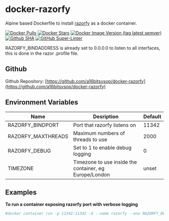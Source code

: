 # docker-razorfy
Alpine based Dockerfile to install [razorfy](https://github.com/HeinleinSupport/razorfy) as a docker container.

[![Docker Pulls](https://img.shields.io/docker/pulls/a16bitsysop/razorfy.svg?style=plastic)](https://hub.docker.com/r/a16bitsysop/razorfy/)
[![Docker Stars](https://img.shields.io/docker/stars/a16bitsysop/razorfy.svg?style=plastic)](https://hub.docker.com/r/a16bitsysop/razorfy/)
[![Docker Image Version (tag latest semver)](https://img.shields.io/docker/v/a16bitsysop/razorfy/latest?style=plastic)](https://hub.docker.com/r/a16bitsysop/razorfy/)
[![Github SHA](https://img.shields.io/badge/dynamic/json?style=plastic&color=orange&label=Github%20SHA&query=object.sha&url=https%3A%2F%2Fapi.github.com%2Frepos%2Fa16bitsysop%2Fdocker-razorfy%2Fgit%2Frefs%2Fheads%2Fmain)](https://github.com/a16bitsysop/docker-razorfy)
[![GitHub Super-Linter](https://github.com/a16bitsysop/docker-razorfy/workflows/Super-Linter/badge.svg)](https://github.com/marketplace/actions/super-linter)

RAZORFY_BINDADDRESS is already set to 0.0.0.0 to listen to all interfaces, this is done in the razor .profile file.

## Github
Github Repository: [https://github.com/a16bitsysop/docker-razorfy](https://github.com/a16bitsysop/docker-razorfy)

## Environment Variables
| Name                | Desription                                             | Default   |
| ------------------- | ------------------------------------------------------ | --------- |
| RAZORFY_BINDPORT    | Port that razorfy listens on                           | 11342     |
| RAZORFY_MAXTHREADS  | Maximum numbers of threads to use                      | 2000      |
| RAZORFY_DEBUG       | Set to 1 to enable debug logging                       | 0         |
| TIMEZONE            | Timezone to use inside the container, eg Europe/London | unset     |

## Examples
**To run a container exposing razorfy port with verbose logging**
```bash
#docker container run -p 11342:11342 -d --name razorfy --env RAZORFY_DEBUG=1 a16bitsysop/razorfy
```
